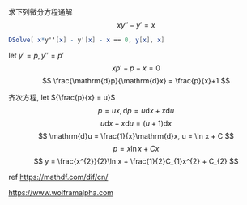 
求下列微分方程通解
$$
xy''-y'=x
$$
```mathematica
DSolve[ x*y''[x] - y'[x] - x == 0, y[x], x]
```

let ${y' = p, y'' = p'}$ 
$$
xp'-p - x = 0
$$
$$
\frac{\mathrm{d}p}{\mathrm{d}x}  = \frac{p}{x}+1
$$

齐次方程, let ${\frac{p}{x} = u}$ 
$$
p = ux,\mathrm{d}p = u\mathrm{d}x + x\mathrm{d}u
$$
$$
u\mathrm{d}x + x\mathrm{d}u = (u+1)\mathrm{d}x
$$
$$
\mathrm{d}u = \frac{1}{x}\mathrm{d}x, u = \ln x + C
$$
$$
p = x\ln x+ Cx
$$
$$
y = \frac{x^{2}}{2}\ln x + \frac{1}{2}C_{1}x^{2} + C_{2}
$$

ref
https://mathdf.com/dif/cn/

https://www.wolframalpha.com